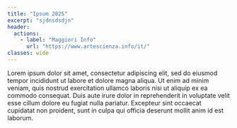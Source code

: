 ```yaml
---
title: "Ipsum 2025"
excerpt: "sjdnsdsdjn"
header:
  actions:
    - label: "Maggiori Info"
      url: "https://www.artescienza.info/it/"
classes: wide
---
```


Lorem ipsum dolor sit amet, consectetur adipiscing elit, sed do eiusmod tempor incididunt ut labore et dolore magna aliqua. Ut enim ad minim veniam, quis nostrud exercitation ullamco laboris nisi ut aliquip ex ea commodo consequat. Duis aute irure dolor in reprehenderit in voluptate velit esse cillum dolore eu fugiat nulla pariatur. Excepteur sint occaecat cupidatat non proident, sunt in culpa qui officia deserunt mollit anim id est laborum.